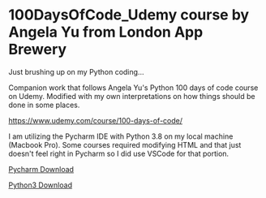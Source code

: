 # 100DaysOfCode_Udemy course by Angela Yu from London App Brewery

Just brushing up on my Python coding...

Companion work that follows Angela Yu's Python 100 days of code course on Udemy. Modified with my own interpretations on how things should be done in some places.

https://www.udemy.com/course/100-days-of-code/

I am utilizing the Pycharm IDE with Python 3.8 on my local machine (Macbook Pro). Some courses required modifying HTML and that just doesn't feel right in Pycharm so I did use VSCode for that portion. 

[Pycharm Download](https://www.jetbrains.com/pycharm/download/#section=mac)

[Python3 Download](https://www.python.org/downloads/)
